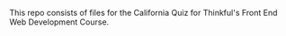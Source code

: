 This repo consists of files for the California Quiz for Thinkful's Front End Web Development Course.